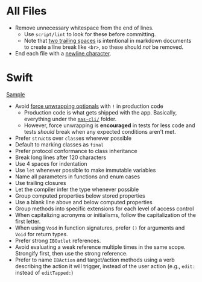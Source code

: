 # All Files

- Remove unnecessary whitespace from the end of lines.
   - Use `script/lint` to look for these before committing.
   - Note that [two trailing spaces](https://gist.github.com/shaunlebron/746476e6e7a4d698b373)
     is intentional in markdown documents to create a line break like `<br>`, so these should _not_ be removed.
- End each file with a [newline character](https://unix.stackexchange.com/questions/18743/whats-the-point-in-adding-a-new-line-to-the-end-of-a-file#18789).

# Swift

[Sample](sample.swift)

- Avoid [force unwrapping optionals](https://blog.timac.org/2017/0628-swift-banning-force-unwrapping-optionals/) with `!` in production code
   - Production code is what gets shipped with the app. Basically, everything under the [`mas-cli/`](https://github.com/mas-cli/mas/tree/master/mas-cli) folder.
   - However, force unwrapping is **encouraged** in tests for less code and tests _should_ break when any expected conditions aren't met.
- Prefer `struct`s over `class`es wherever possible
- Default to marking classes as `final`
- Prefer protocol conformance to class inheritance
- Break long lines after 120 characters
- Use 4 spaces for indentation
- Use `let` whenever possible to make immutable variables
- Name all parameters in functions and enum cases
- Use trailing closures
- Let the compiler infer the type whenever possible
- Group computed properties below stored properties
- Use a blank line above and below computed properties
- Group methods into specific extensions for each level of access control
- When capitalizing acronyms or initialisms, follow the capitalization of the first letter.
- When using `Void` in function signatures, prefer `()` for arguments and `Void` for return types.
- Prefer strong `IBOutlet` references.
- Avoid evaluating a weak reference multiple times in the same scope. Strongify first, then use the strong reference.
- Prefer to name `IBAction` and target/action methods using a verb describing the action it will trigger, instead
  of the user action (e.g., `edit:` instead of `editTapped:`)
